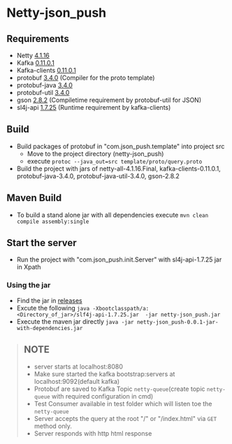 # Netty-json_push

## Requirements 
* Netty [4.1.16](http://central.maven.org/maven2/io/netty/netty-all/4.1.16.Final/netty-all-4.1.16.Final.jar)
* Kafka [0.11.0.1](https://www.apache.org/dyn/closer.cgi?path=/kafka/0.11.0.1/kafka-0.11.0.1-src.tgz)
* Kafka-clients [0.11.0.1](http://central.maven.org/maven2/org/apache/kafka/kafka-clients/0.11.0.1/kafka-clients-0.11.0.1.jar)
* protobuf [3.4.0](https://github.com/google/protobuf/releases/tag/v3.4.0) (Compiler for the proto template)
* protobuf-java [3.4.0](http://central.maven.org/maven2/com/google/protobuf/protobuf-java/3.4.0/protobuf-java-3.4.0.jar)
* protobuf-util [3.4.0](http://central.maven.org/maven2/com/google/protobuf/protobuf-java-util/3.4.0/protobuf-java-util-3.4.0.jar)
* gson [2.8.2](http://central.maven.org/maven2/com/google/code/gson/gson/2.8.2/gson-2.8.2.jar) (Compiletime requirement by protobuf-util for JSON)
* sl4j-api [1.7.25](http://central.maven.org/maven2/org/slf4j/slf4j-api/1.7.25/slf4j-api-1.7.25.jar) (Runtime requirement by kafka-clients)

## Build
* Build packages of protobuf in "com.json_push.template" into project src
  * Move to the project directory (netty-json_push)
  * execute `protoc --java_out=src template/proto/query.proto`
* Build the project with jars of netty-all-4.1.16.Final, kafka-clients-0.11.0.1, protobuf-java-3.4.0, protobuf-java-util-3.4.0, gson-2.8.2

## Maven Build
* To build a stand alone jar with all dependencies execute `mvn clean compile assembly:single`

## Start the server
* Run the project with "com.json_push.init.Server" with sl4j-api-1.7.25 jar in Xpath
### Using the jar
* Find the jar in [releases](https://github.com/charlessamdilip/Netty-json_push/releases)
* Excute the following `java -Xbootclasspath/a:<Directory_of_jar>/slf4j-api-1.7.25.jar  -jar netty-json_push.jar`
* Execute the maven jar directly `java -jar netty-json_push-0.0.1-jar-with-dependencies.jar` 

> NOTE
> ---
> * server starts at localhost:8080
> * Make sure started the kafka bootstrap:servers at localhost:9092(default kafka)
> * Protobuf are saved to Kafka Topic `netty-queue`(create topic `netty-queue` with required configuration in cmd)
> * Test Consumer available in test folder which will listen toe the `netty-queue`
> * Server accepts the query at the root "/" or "/index.html" via `GET` method only.
> * Server responds with http html response

